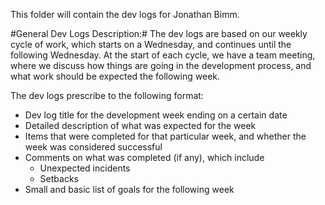 This folder will contain the dev logs for Jonathan Bimm.

#General Dev Logs Description:#
The dev logs are based on our weekly cycle of work, which starts on a Wednesday, and continues until the following Wednesday. At the start of each cycle, we have a team meeting, where we discuss how things are going in the development process, and what work should be expected the following week.

  The dev logs prescribe to the following format:
  - Dev log title for the development week ending on a certain date
  - Detailed description of what was expected for the week
  - Items that were completed for that particular week, and whether the week was considered successful
  - Comments on what was completed (if any), which include
      - Unexpected incidents
      - Setbacks
  - Small and basic list of goals for the following week
